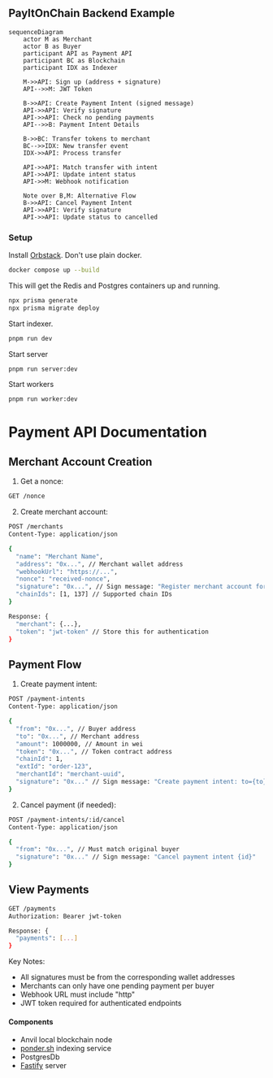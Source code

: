 ## PayItOnChain Backend Example

```mermaid
sequenceDiagram
    actor M as Merchant
    actor B as Buyer
    participant API as Payment API
    participant BC as Blockchain
    participant IDX as Indexer

    M->>API: Sign up (address + signature)
    API-->>M: JWT Token
    
    B->>API: Create Payment Intent (signed message)
    API->>API: Verify signature
    API->>API: Check no pending payments
    API-->>B: Payment Intent Details
    
    B->>BC: Transfer tokens to merchant
    BC-->>IDX: New transfer event
    IDX->>API: Process transfer
    
    API->>API: Match transfer with intent
    API->>API: Update intent status
    API->>M: Webhook notification
    
    Note over B,M: Alternative Flow
    B->>API: Cancel Payment Intent
    API->>API: Verify signature
    API->>API: Update status to cancelled
```

### Setup

Install [Orbstack](https://orbstack.dev/). Don't use plain docker.
```bash
docker compose up --build
```
This will get the Redis and Postgres containers up and running.

```bash
npx prisma generate
npx prisma migrate deploy
```
Start indexer.

```bash
pnpm run dev
```

Start server

```bash
pnpm run server:dev
```

Start workers

```bash
pnpm run worker:dev
```

# Payment API Documentation

## Merchant Account Creation

1. Get a nonce:
```bash
GET /nonce
```

2. Create merchant account:
```bash
POST /merchants
Content-Type: application/json

{
  "name": "Merchant Name",
  "address": "0x...", // Merchant wallet address
  "webhookUrl": "https://...",
  "nonce": "received-nonce",
  "signature": "0x...", // Sign message: "Register merchant account for {address} with name {name} and unique key: {nonce}"
  "chainIds": [1, 137] // Supported chain IDs
}

Response: {
  "merchant": {...},
  "token": "jwt-token" // Store this for authentication
}
```

## Payment Flow

1. Create payment intent:
```bash
POST /payment-intents
Content-Type: application/json

{
  "from": "0x...", // Buyer address
  "to": "0x...", // Merchant address
  "amount": 1000000, // Amount in wei
  "token": "0x...", // Token contract address
  "chainId": 1,
  "extId": "order-123",
  "merchantId": "merchant-uuid",
  "signature": "0x..." // Sign message: "Create payment intent: to={to} amount={amount} token={token} chainId={chainId} extId={extId}"
}
```

2. Cancel payment (if needed):
```bash
POST /payment-intents/:id/cancel
Content-Type: application/json

{
  "from": "0x...", // Must match original buyer
  "signature": "0x..." // Sign message: "Cancel payment intent {id}"
}
```

## View Payments

```bash
GET /payments
Authorization: Bearer jwt-token

Response: {
  "payments": [...]
}
```

Key Notes:
- All signatures must be from the corresponding wallet addresses
- Merchants can only have one pending payment per buyer
- Webhook URL must include "http"
- JWT token required for authenticated endpoints


#### Components

- Anvil local blockchain node
- [ponder.sh](https://ponder.sh) indexing service
- PostgresDb
- [Fastify](https://fastify.dev) server


